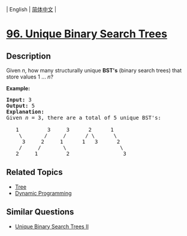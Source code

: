 
| English | [简体中文](README.md) |

# [96. Unique Binary Search Trees](https://leetcode-cn.com/problems/unique-binary-search-trees/)

## Description

<p>Given <em>n</em>, how many structurally unique <strong>BST&#39;s</strong> (binary search trees) that store values 1 ...&nbsp;<em>n</em>?</p>

<p><strong>Example:</strong></p>

<pre>
<strong>Input:</strong> 3
<strong>Output:</strong> 5
<strong>Explanation:
</strong>Given <em>n</em> = 3, there are a total of 5 unique BST&#39;s:

   1         3     3      2      1
    \       /     /      / \      \
     3     2     1      1   3      2
    /     /       \                 \
   2     1         2                 3
</pre>


## Related Topics

- [Tree](https://leetcode-cn.com/tag/tree)
- [Dynamic Programming](https://leetcode-cn.com/tag/dynamic-programming)

## Similar Questions

- [Unique Binary Search Trees II](../unique-binary-search-trees-ii/README_EN.md)
